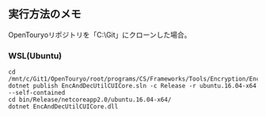 ﻿## 実行方法のメモ
OpenTouryoリポジトリを「C:\Git」にクローンした場合。

### WSL(Ubuntu)
```CMD
cd /mnt/c/Git1/OpenTouryo/root/programs/CS/Frameworks/Tools/Encryption/EncAndDecUtilCUI
dotnet publish EncAndDecUtilCUICore.sln -c Release -r ubuntu.16.04-x64 --self-contained
cd bin/Release/netcoreapp2.0/ubuntu.16.04-x64/
dotnet EncAndDecUtilCUICore.dll
```